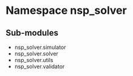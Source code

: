 Namespace nsp_solver
====================

Sub-modules
-----------
* nsp_solver.simulator
* nsp_solver.solver
* nsp_solver.utils
* nsp_solver.validator